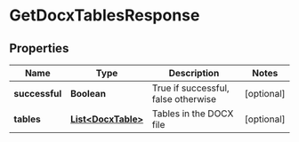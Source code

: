 
# GetDocxTablesResponse

## Properties
Name | Type | Description | Notes
------------ | ------------- | ------------- | -------------
**successful** | **Boolean** | True if successful, false otherwise |  [optional]
**tables** | [**List&lt;DocxTable&gt;**](DocxTable.md) | Tables in the DOCX file |  [optional]



